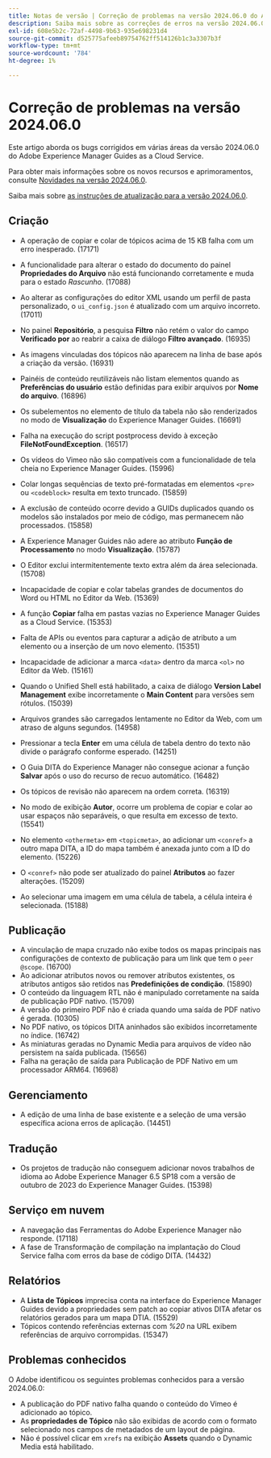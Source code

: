 ```yaml
---
title: Notas de versão | Correção de problemas na versão 2024.06.0 do Adobe Experience Manager Guides
description: Saiba mais sobre as correções de erros na versão 2024.06.0 do Adobe Experience Manager Guides as a Cloud Service.
exl-id: 608e5b2c-72af-4498-9b63-935e698231d4
source-git-commit: d525775afeeb89754762ff514126b1c3a3307b3f
workflow-type: tm+mt
source-wordcount: '784'
ht-degree: 1%

---
```


# Correção de problemas na versão 2024.06.0

Este artigo aborda os bugs corrigidos em várias áreas da versão 2024.06.0 do Adobe Experience Manager Guides as a Cloud Service.

Para obter mais informações sobre os novos recursos e aprimoramentos, consulte [Novidades na versão 2024.06.0](whats-new-2024-06-0.md).

Saiba mais sobre [as instruções de atualização para a versão 2024.06.0](upgrade-instructions-2024-06-0.md).

## Criação  

- A operação de copiar e colar de tópicos acima de 15 KB falha com um erro inesperado. (17171)
- A funcionalidade para alterar o estado do documento do painel **Propriedades do Arquivo** não está funcionando corretamente e muda para o estado *Rascunho*. (17088)
- Ao alterar as configurações do editor XML usando um perfil de pasta personalizado, o `ui_config.json` é atualizado com um arquivo incorreto. (17011)
- No painel **Repositório**, a pesquisa **Filtro** não retém o valor do campo **Verificado por** ao reabrir a caixa de diálogo **Filtro avançado**. (16935)
- As imagens vinculadas dos tópicos não aparecem na linha de base após a criação da versão. (16931)
- Painéis de conteúdo reutilizáveis não listam elementos quando as **Preferências do usuário** estão definidas para exibir arquivos por **Nome do arquivo**. (16896)
- Os subelementos no elemento de título da tabela não são renderizados no modo de **Visualização** do Experience Manager Guides. (16691)
- Falha na execução do script postprocess devido à exceção **FileNotFoundException**. (16517)
- Os vídeos do Vimeo não são compatíveis com a funcionalidade de tela cheia no Experience Manager Guides. (15996)
- Colar longas sequências de texto pré-formatadas em elementos `<pre>` ou `<codeblock>` resulta em texto truncado. (15859)
- A exclusão de conteúdo ocorre devido a GUIDs duplicados quando os modelos são instalados por meio de código, mas permanecem não processados. (15858)
- A Experience Manager Guides não adere ao atributo **Função de Processamento** no modo **Visualização**. (15787)
- O Editor exclui intermitentemente texto extra além da área selecionada.  (15708)
- Incapacidade de copiar e colar tabelas grandes de documentos do Word ou HTML no Editor da Web. (15369)
- A função **Copiar** falha em pastas vazias no Experience Manager Guides as a Cloud Service. (15353)
- Falta de APIs ou eventos para capturar a adição de atributo a um elemento ou a inserção de um novo elemento. (15351)
- Incapacidade de adicionar a marca `<data>` dentro da marca `<ol>` no Editor da Web. (15161)
- Quando o Unified Shell está habilitado, a caixa de diálogo **Version Label Management** exibe incorretamente o **Main Content** para versões sem rótulos. (15039)
- Arquivos grandes são carregados lentamente no Editor da Web, com um atraso de alguns segundos. (14958)
- Pressionar a tecla **Enter** em uma célula de tabela dentro do texto não divide o parágrafo conforme esperado. (14251)
- O Guia DITA do Experience Manager não consegue acionar a função **Salvar** após o uso do recurso de recuo automático. (16482)
- Os tópicos de revisão não aparecem na ordem correta. (16319)
- No modo de exibição **Autor**, ocorre um problema de copiar e colar ao usar espaços não separáveis, o que resulta em excesso de texto. (15541)

- No elemento `<othermeta>` em `<topicmeta>`, ao adicionar um `<conref>` a outro mapa DITA, a ID do mapa também é anexada junto com a ID do elemento. (15226)
- O `<conref>` não pode ser atualizado do painel **Atributos** ao fazer alterações. (15209)
- Ao selecionar uma imagem em uma célula de tabela, a célula inteira é selecionada. (15188)

## Publicação


- A vinculação de mapa cruzado não exibe todos os mapas principais nas configurações de contexto de publicação para um link que tem o `peer @scope`. (16700)
- Ao adicionar atributos novos ou remover atributos existentes, os atributos antigos são retidos nas **Predefinições de condição**. (15890)
- O conteúdo da linguagem RTL não é manipulado corretamente na saída de publicação PDF nativo. (15709)
- A versão do primeiro PDF não é criada quando uma saída de PDF nativo é gerada. (10305)
- No PDF nativo, os tópicos DITA aninhados são exibidos incorretamente no índice. (16742)
- As miniaturas geradas no Dynamic Media para arquivos de vídeo não persistem na saída publicada. (15656)
- Falha na geração de saída para Publicação de PDF Nativo em um processador ARM64. (16968)

## Gerenciamento

- A edição de uma linha de base existente e a seleção de uma versão específica aciona erros de aplicação. (14451)

## Tradução

- Os projetos de tradução não conseguem adicionar novos trabalhos de idioma ao Adobe Experience Manager 6.5 SP18 com a versão de outubro de 2023 do Experience Manager Guides. (15398)

## Serviço em nuvem

- A navegação das Ferramentas do Adobe Experience Manager não responde. (17118)
- A fase de Transformação de compilação na implantação do Cloud Service falha com erros da base de código DITA. (14432)

## Relatórios

- A **Lista de Tópicos** imprecisa conta na interface do Experience Manager Guides devido a propriedades sem patch ao copiar ativos DITA afetar os relatórios gerados para um mapa DTIA. (15529)
- Tópicos contendo referências externas com *%20* na URL exibem referências de arquivo corrompidas. (15347)


## Problemas conhecidos

O Adobe identificou os seguintes problemas conhecidos para a versão 2024.06.0:

- A publicação do PDF nativo falha quando o conteúdo do Vimeo é adicionado ao tópico.
- As **propriedades de Tópico** não são exibidas de acordo com o formato selecionado nos campos de metadados de um layout de página.
- Não é possível clicar em `xrefs` na exibição **Assets** quando o Dynamic Media está habilitado.
